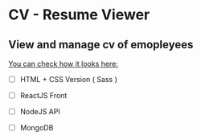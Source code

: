 # CV - Resume Viewer
## View and manage cv of emopleyees
[You can check how it looks here:](https://tariktarik.github.io/cv-viewer/)

- [ ] HTML + CSS Version ( Sass )
- [ ] ReactJS Front
- [ ] NodeJS API
- [ ] MongoDB



